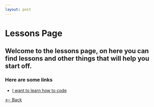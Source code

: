 ```yaml
---
layout: post
---
```


# Lessons Page
## Welcome to the lessons page, on here you can find lessons and other things that will help you start off.
### Here are some links
- [I want to learn how to code](./CODING)

[<-- Back](./)
